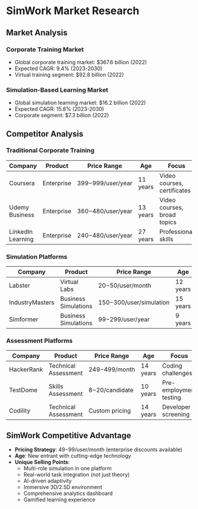 # SimWork Market Research

## Market Analysis

### Corporate Training Market
- Global corporate training market: $367.6 billion (2022)
- Expected CAGR: 9.4% (2023-2030)
- Virtual training segment: $92.8 billion (2022)

### Simulation-Based Learning Market
- Global simulation learning market: $16.2 billion (2022)
- Expected CAGR: 15.8% (2023-2030)
- Corporate segment: $7.3 billion (2022)

## Competitor Analysis

### Traditional Corporate Training
| Company | Product | Price Range | Age | Focus |
|---------|---------|-------------|-----|-------|
| Coursera | Enterprise | $399-$999/user/year | 11 years | Video courses, certificates |
| Udemy Business | Enterprise | $360-$480/user/year | 13 years | Video courses, broad topics |
| LinkedIn Learning | Enterprise | $240-$480/user/year | 27 years | Professional skills |

### Simulation Platforms
| Company | Product | Price Range | Age | Focus |
|---------|---------|-------------|-----|-------|
| Labster | Virtual Labs | $20-$50/user/month | 12 years | Science simulations |
| IndustryMasters | Business Simulations | $150-$300/user/simulation | 15 years | Business scenarios |
| Simformer | Business Simulations | $99-$299/user/year | 9 years | Management training |

### Assessment Platforms
| Company | Product | Price Range | Age | Focus |
|---------|---------|-------------|-----|-------|
| HackerRank | Technical Assessment | $249-$499/month | 14 years | Coding challenges |
| TestDome | Skills Assessment | $8-$20/candidate | 10 years | Pre-employment testing |
| Codility | Technical Assessment | Custom pricing | 14 years | Developer screening |

## SimWork Competitive Advantage
- **Pricing Strategy**: $49-$99/user/month (enterprise discounts available)
- **Age**: New entrant with cutting-edge technology
- **Unique Selling Points**:
  - Multi-role simulation in one platform
  - Real-world task integration (not just theory)
  - AI-driven adaptivity
  - Immersive 3D/2.5D environment
  - Comprehensive analytics dashboard
  - Gamified learning experience
